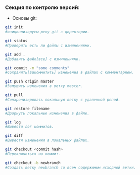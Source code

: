 ### Секция по контролю версий:

* Основы git:

```sh
git init
#инициализируем репу git в директории.

```

```sh
git status
#Проверить есть ли файлы с изминениями.

```


```sh
git add .
#Добавить файл[все] с изминениями.

```

```sh
git commit -m "some comments"
#Сохранить[закоммитить] изменения в файлах с комментарием.

```

```sh
git push origin master
#Запушить изменения в ветку master.

```

```sh
git pull
#Синхронизировать локальную ветку с удаленной репой.

```

```sh
git restore filename
#Дрорнуть локальные изменения в файле.

```

```sh
git log
#Вывести лог коммитов.

```

```sh
git diff
#Вывести изменения в локальных файлах.

```

```sh
git checkout <commit hash>
#Переключиться на коммит.

```

```sh
git checkout -b newbranch
#Создать ветку newbranch со всем содержимым исходной ветки.

```

